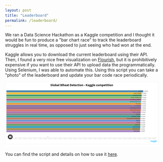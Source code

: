 ```yaml
---
layout: post
title: "Leaderboard"
permalink: /leaderboard/
---
```

We ran a Data Science Hackathon as a Kaggle competition and I thought it would be fun to produce a "bar chart race" to track the leaderboard struggles in real time, as opposed to just seeing who had won at the end.
<!--more-->

Kaggle allows you to download the current leaderboard using their API. Then, I found a very nice free visualization on [Flourish](https://app.flourish.studio/@flourish/bar-chart-race), but it is prohibitively expensive if you want to use their API to upload data the programmatically. Using Selenium, I was able to automate this. Using this script you can take a "photo" of the leaderboard and update your bar code race periodically.

![leaderboard](https://github.com/teticio/leaderboard/blob/master/Global%20Wheat%20Detection%20-%20Kaggle%20competition.png?raw=true)

You can find the script and details on how to use it [here](https://github.com/teticio/leaderboard).
